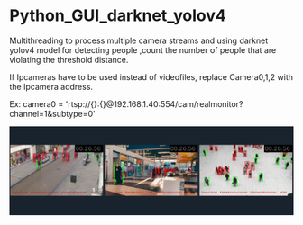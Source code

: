 # Python_GUI_darknet_yolov4
 Multithreading to process multiple camera streams and using darknet yolov4 model for detecting people ,count the number of people that are violating the threshold distance.
 
 If Ipcameras have to be used instead of videofiles, replace Camera0,1,2 with the Ipcamera address.
 
 Ex: camera0 = 'rtsp://{}:{}@192.168.1.40:554/cam/realmonitor?channel=1&subtype=0'
 
  ![GUI_Output](GUI_OUTPUT.png)
 

 
